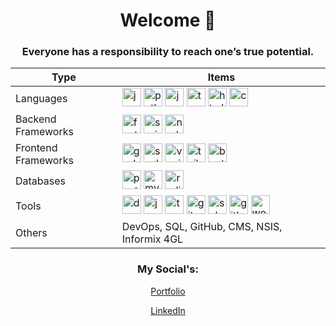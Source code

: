<h1 align="center">Welcome 👋</h1>
<h3 align="center">Everyone has a responsibility to reach one’s true potential.</h3>

<table align="center">
  <thead>
    <tr>
      <th>Type</th>
      <th>Items</th>
    </tr>
  </thead>
  <tbody>
    <tr>
      <td>Languages</td>
      <td>
          <img src="https://cdn.jsdelivr.net/gh/devicons/devicon/icons/java/java-original.svg" alt="java" width="30" height="30"/>
          <img src="https://cdn.jsdelivr.net/gh/devicons/devicon/icons/python/python-original.svg" alt="python" width="30" height="30"/>
          <img src="https://cdn.jsdelivr.net/gh/devicons/devicon/icons/javascript/javascript-original.svg" alt="javascript" width="30" height="30"/>
          <img src="https://cdn.jsdelivr.net/gh/devicons/devicon/icons/typescript/typescript-original.svg" alt="typescript" width="30" height="30"/>
          <img src="https://cdn.jsdelivr.net/gh/devicons/devicon/icons/html5/html5-original.svg" alt="html5" width="30" height="30"/>
          <img src="https://cdn.jsdelivr.net/gh/devicons/devicon/icons/css3/css3-original.svg" alt="css3" width="30" height="30"/>
      </td>
    </tr>
    <tr>
      <td>Backend Frameworks</td>
      <td>
          <img src="https://cdn.jsdelivr.net/gh/devicons/devicon/icons/fastapi/fastapi-original.svg" alt="fastapi" width="30" height="30"/>
          <img src="https://cdn.jsdelivr.net/gh/devicons/devicon/icons/spring/spring-original.svg" alt="spring" width="30" height="30"/>
          <img src="https://cdn.jsdelivr.net/gh/devicons/devicon/icons/nodejs/nodejs-original.svg" alt="nodejs" width="30" height="30"/>
      </td>
    </tr>
    <tr>
      <td>Frontend Frameworks</td>
      <td>
          <img src="https://cdn.jsdelivr.net/gh/devicons/devicon/icons/godot/godot-original.svg" alt="godot" width="30" height="30"/>
          <img src="https://cdn.jsdelivr.net/gh/devicons/devicon/icons/svelte/svelte-original.svg" alt="svelte" width="30" height="30"/>
          <img src="https://cdn.jsdelivr.net/gh/devicons/devicon/icons/vuejs/vuejs-original.svg" alt="vuejs" width="30" height="30"/>
          <img src="https://cdn.jsdelivr.net/gh/devicons/devicon/icons/tailwindcss/tailwindcss-plain.svg" alt="tailwind" width="30" height="30"/>
          <img src="https://cdn.jsdelivr.net/gh/devicons/devicon/icons/bootstrap/bootstrap-original.svg" alt="bootstrap" width="30" height="30"/>
      </td>
    </tr>
    <tr>
      <td>Databases</td>
      <td>
        <img src="https://cdn.jsdelivr.net/gh/devicons/devicon/icons/postgresql/postgresql-original.svg" alt="postgresql" width="30" height="30"/>
        <img src="https://cdn.jsdelivr.net/gh/devicons/devicon/icons/mysql/mysql-original.svg" alt="mysql" width="30" height="30"/>
        <img src="https://cdn.jsdelivr.net/gh/devicons/devicon/icons/redis/redis-original.svg" alt="redis" width="30" height="30"/>
      </td>
    </tr>
    <tr>
      <td>Tools</td>
      <td>
        <img src="https://cdn.jsdelivr.net/gh/devicons/devicon/icons/docker/docker-original.svg" alt="docker" width="30" height="30"/>
        <img src="https://cdn.jsdelivr.net/gh/devicons/devicon/icons/jenkins/jenkins-original.svg" alt="jenkins" width="30" height="30"/>
        <img src="https://cdn.jsdelivr.net/gh/devicons/devicon/icons/tensorflow/tensorflow-original.svg" alt="tenserflow" width="30" height="30"/>
        <img src="https://cdn.jsdelivr.net/gh/devicons/devicon/icons/git/git-original.svg" alt="git" width="30" height="30"/>
        <img src="https://cdn.jsdelivr.net/gh/devicons/devicon/icons/subversion/subversion-original.svg" alt="subversion" width="30" height="30"/>
        <img src="https://cdn.jsdelivr.net/gh/devicons/devicon/icons/github/github-original.svg" alt="github" width="30" height="30"/>
        <img src="https://cdn.jsdelivr.net/gh/devicons/devicon/icons/wordpress/wordpress-plain.svg" alt="wordpress" width="30" height="30"/>
      </td>
    </tr>
    <tr>
      <td>Others</td>
      <td>
        DevOps, SQL, GitHub, CMS, NSIS, Informix 4GL
      </td>
    </tr>
  </tbody>
</table>

<h3 align="center">My Social's:</h3>
<p align="center">
  <a href="https://kamyabnazari.com" target="blank">
    Portfolio
  </a>
</p>
<p align="center">
  <a href="https://linkedin.com/in/kamyabnazari" target="blank">
    LinkedIn
  </a>
</p>
